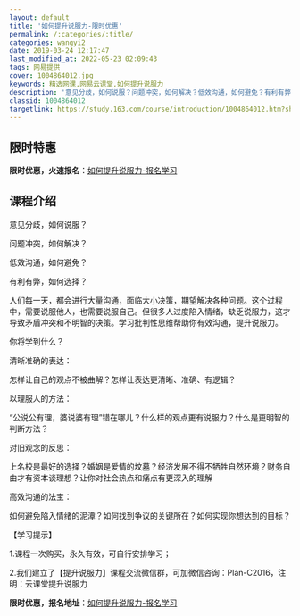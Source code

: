 ```yaml
---
layout: default
title: '如何提升说服力-限时优惠'
permalink: /:categories/:title/
categories: wangyi2
date: 2019-03-24 12:17:47
last_modified_at: 2022-05-23 02:09:43
tags: 网易提供
cover: 1004864012.jpg
keywords: 精选网课,网易云课堂,如何提升说服力
description: '意见分歧，如何说服？问题冲突，如何解决？低效沟通，如何避免？有利有弊，如何选择？人们每一天，都会进行大量沟通，面临大小决'
classid: 1004864012
targetlink: https://study.163.com/course/introduction/1004864012.htm?share=1&shareId=1025206652&utm_campaign=share&utm_medium=iphoneShare&utm_source=&utm_u=1025206652
---
```


## 限时特惠

**限时优惠，火速报名**：[如何提升说服力-报名学习](https://study.163.com/course/introduction/1004864012.htm?share=1&shareId=1025206652&utm_campaign=share&utm_medium=iphoneShare&utm_source=&utm_u=1025206652)

## 课程介绍

意见分歧，如何说服？

问题冲突，如何解决？

低效沟通，如何避免？

有利有弊，如何选择？



人们每一天，都会进行大量沟通，面临大小决策，期望解决各种问题。这个过程中，需要说服他人，也需要说服自己。但很多人过度陷入情绪，缺乏说服力，这才导致矛盾冲突和不明智的决策。学习批判性思维帮助你有效沟通，提升说服力。



你将学到什么？



清晰准确的表达：

怎样让自己的观点不被曲解？怎样让表达更清晰、准确、有逻辑？



以理服人的方法：

“公说公有理，婆说婆有理”错在哪儿？什么样的观点更有说服力？什么是更明智的判断方法？



对旧观念的反思：

上名校是最好的选择？婚姻是爱情的坟墓？经济发展不得不牺牲自然环境？财务自由才有资本谈理想？让你对社会热点和痛点有更深入的理解



高效沟通的法宝：

如何避免陷入情绪的泥潭？如何找到争议的关键所在？如何实现你想达到的目标？



【学习提示】

1.课程一次购买，永久有效，可自行安排学习；

2.我们建立了【提升说服力】课程交流微信群，可加微信咨询：Plan-C2016，注明：云课堂提升说服力

**限时优惠，报名地址**：[如何提升说服力-报名学习](https://study.163.com/course/introduction/1004864012.htm?share=1&shareId=1025206652&utm_campaign=share&utm_medium=iphoneShare&utm_source=&utm_u=1025206652)

